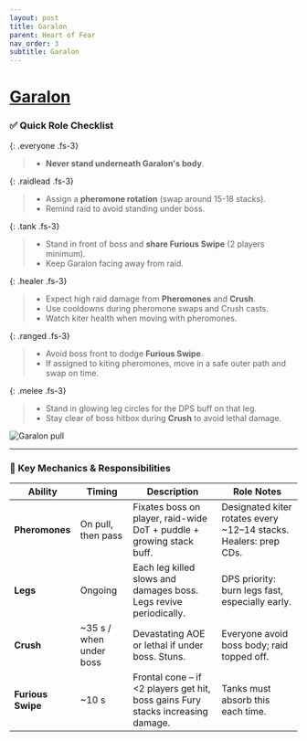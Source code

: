 ```yaml
---
layout: post
title: Garalon
parent: Heart of Fear
nav_order: 3
subtitle: Garalon
---
```


# [Garalon](https://www.wowhead.com/mop-classic/npc=61398/garalon)

### ✅ Quick Role Checklist


<div class="content-with-image" markdown="1">
  <div class="main-content" markdown="1">

{: .everyone .fs-3}
> * **Never stand underneath Garalon's body**. 

{: .raidlead .fs-3}
> * Assign a **pheromone rotation** (swap around 15-18 stacks).   
> * Remind raid to avoid standing under boss.  

{: .tank .fs-3}
> * Stand in front of boss and **share Furious Swipe** (2 players minimum).  
> * Keep Garalon facing away from raid.  

{: .healer .fs-3}
> * Expect high raid damage from **Pheromones** and **Crush**.  
> * Use cooldowns during pheromone swaps and Crush casts.  
> * Watch kiter health when moving with pheromones.  

{: .ranged .fs-3}
> * Avoid boss front to dodge **Furious Swipe**.  
> * If assigned to kiting pheromones, move in a safe outer path and swap on time.  

{: .melee .fs-3}
> * Stand in glowing leg circles for the DPS buff on that leg.
> * Stay clear of boss hitbox during **Crush** to avoid lethal damage.  

  </div>
  <div class="side-image">
    <img src="{{site.url}}/HoF/assets/images/Garalon-pull.png" alt="Garalon pull" />
  </div>
</div>

---

### 🧠 Key Mechanics & Responsibilities

| **Ability**       | **Timing**       | **Description**                                                         | **Role Notes**                                          |
|-------------------|------------------|-------------------------------------------------------------------------|---------------------------------------------------------|
| **Pheromones**    | On pull, then pass | Fixates boss on player, raid-wide DoT + puddle + growing stack buff.     | Designated kiter rotates every ~12–14 stacks. Healers: prep CDs. |
| **Legs**          | Ongoing          | Each leg killed slows and damages boss. Legs revive periodically.        | DPS priority: burn legs fast, especially early.         |
| **Crush**         | ~35 s / when under boss | Devastating AOE or lethal if under boss. Stuns.                            | Everyone avoid boss body; raid topped off.              |
| **Furious Swipe** | ~10 s            | Frontal cone – if <2 players get hit, boss gains Fury stacks increasing damage. | Tanks must absorb this each time.                        |
